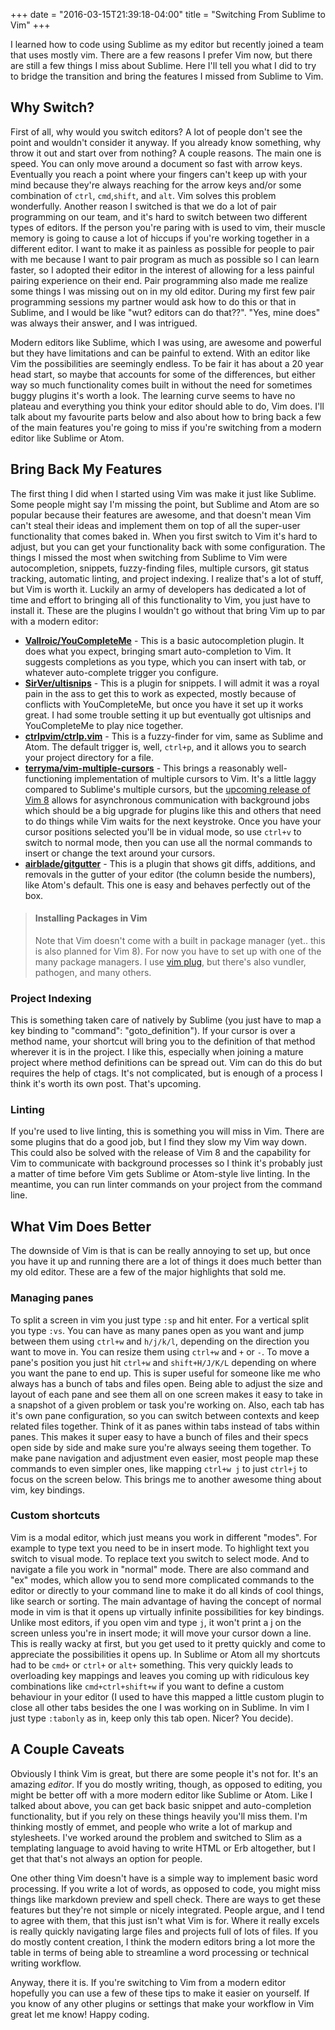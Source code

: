 +++
date = "2016-03-15T21:39:18-04:00"
title = "Switching From Sublime to Vim"
+++

I learned how to code using Sublime as my editor but recently joined a team that uses mostly vim. There are a few reasons I prefer Vim now, but there are still a few things I miss about Sublime. Here I'll tell you what I did to try to bridge the transition and bring the features I missed from Sublime to Vim.

## Why Switch?

First of all, why would you switch editors? A lot of people don't see the point and wouldn't consider it anyway. If you already know something, why throw it out and start over from nothing? A couple reasons. The main one is speed. You can only move around a document so fast with arrow keys. Eventually you reach a point where your fingers can't keep up with your mind because they're always reaching for the arrow keys and/or some combination of `ctrl`, `cmd`,`shift`, and `alt`. Vim solves this problem wonderfully. Another reason I switched is that we do a lot of pair programming on our team, and it's hard to switch between two different types of editors. If the person you're paring with is used to vim, their muscle memory is going to cause a lot of hiccups if you're working together in a different editor. I want to make it as painless as possible for people to pair with me because I want to pair program as much as possible so I can learn faster, so I adopted their editor in the interest of allowing for a less painful pairing experience on their end. Pair programming also made me realize some things I was missing out on in my old editor. During my first few pair programming sessions my partner would ask how to do this or that in Sublime, and I would be like "wut? editors can do that??". "Yes, mine does" was always their answer, and I was intrigued.

Modern editors like Sublime, which I was using, are awesome and powerful but they have limitations and can be painful to extend. With an editor like Vim the possibilities are seemingly endless. To be fair it has about a 20 year head start, so maybe that accounts for some of the differences, but either way so much functionality comes built in without the need for sometimes buggy plugins it's worth a look. The learning curve seems to have no plateau and everything you think your editor should able to do, Vim does. I'll talk about my favourite parts below and also about how to bring back a few of the main features you're going to miss if you're switching from a modern editor like Sublime or Atom.

## Bring Back My Features

The first thing I did when I started using Vim was make it just like Sublime. Some people might say I'm missing the point, but Sublime and Atom are so popular because their features are awesome, and that doesn't mean Vim can't steal their ideas and implement them on top of all the super-user functionality that comes baked in. When you first switch to Vim it's hard to adjust, but you can get your functionality back with some configuration. The things I missed the most when switching from Sublime to Vim were autocompletion, snippets, fuzzy-finding files, multiple cursors, git status tracking, automatic linting, and project indexing. I realize that's a lot of stuff, but Vim is worth it. Luckily an army of developers has dedicated a lot of time and effort to bringing all of this functionality to Vim, you just have to install it. These are the plugins I wouldn't go without that bring Vim up to par with a modern editor:

- [**Vallroic/YouCompleteMe**](https://github.com/Valloric/YouCompleteMe) - This is a basic autocompletion plugin. It does what you expect, bringing smart auto-completion to Vim. It suggests completions as you type, which you can insert with tab, or whatever auto-complete trigger you configure.
- [**SirVer/ultisnips**](https://github.com/SirVer/ultisnips) - This is a plugin for snippets. I will admit it was a royal pain in the ass to get this to work as expected, mostly because of conflicts with YouCompleteMe, but once you have it set up it works great. I had some trouble setting it up but eventually got ultisnips and YouCompleteMe to play nice together.
- [**ctrlpvim/ctrlp.vim**](https://github.com/ctrlpvim/ctrlp.vim) - This is a fuzzy-finder for vim, same as Sublime and Atom. The default trigger is, well, `ctrl+p`, and it allows you to search your project directory for a file.
- [**terryma/vim-multiple-cursors**](https://github.com/terryma/vim-multiple-cursors) - This brings a reasonably well-functioning implementation of multiple cursors to Vim. It's a little laggy compared to Sublime's multiple cursors, but the [upcoming release of Vim 8](https://github.com/vim/vim/blob/master/runtime/doc/version8.txt) allows for asynchronous communication with background jobs which should be a big upgrade for plugins like this and others that need to do things while Vim waits for the next keystroke. Once you have your cursor positions selected you'll be in vidual mode, so use `ctrl+v` to switch to normal mode, then you can use all the normal commands to insert or change the text around your cursors.
- [**airblade/gitgutter**](https://github.com/airblade/vim-gitgutter) - This is a plugin that shows git diffs, additions, and removals in the gutter of your editor (the column beside the numbers), like Atom's default. This one is easy and behaves perfectly out of the box.

>#### Installing Packages in Vim
>Note that Vim doesn't come with a built in package manager (yet.. this is also planned for Vim 8). For now you have to set up with one of the many package managers. I use [vim plug](https://github.com/junegunn/vim-plug), but there's also vundler, pathogen, and many others.

### Project Indexing

This is something taken care of natively by Sublime (you just have to map a key binding to "command": "goto_definition"). If your cursor is over a method name, your shortcut will bring you to the definition of that method wherever it is in the project. I like this, especially when joining a mature project where method definitions can be spread out. Vim can do this do but requires the help of ctags. It's not complicated, but is enough of a process I think it's worth its own post. That's upcoming.

### Linting

If you're used to live linting, this is something you will miss in Vim. There are some plugins that do a good job, but I find they slow my Vim way down. This could also be solved with the release of Vim 8 and the capability for Vim to communicate with background processes so I think it's probably just a matter of time before Vim gets Sublime or Atom-style live linting. In the meantime, you can run linter commands on your project from the command line.

## What Vim Does Better

The downside of Vim is that is can be really annoying to set up, but once you have it up and running there are a lot of things it does much better than my old editor. These are a few of the major highlights that sold me.

### Managing panes
To split a screen in vim you just type `:sp` and hit enter. For a vertical split you type `:vs`. You can have as many panes open as you want and jump between them using `ctrl+w` and `h/j/k/l`, depending on the direction you want to move in. You can resize them using `ctrl+w` and `+` or `-`. To move a pane's position you just hit `ctrl+w` and `shift+H/J/K/L` depending on where you want the pane to end up. This is super useful for someone like me who always has a bunch of tabs and files open. Being able to adjust the size and layout of each pane and see them all on one screen makes it easy to take in a snapshot of a given problem or task you're working on. Also, each tab has it's own pane configuration, so you can switch between contexts and keep related files together. Think of it as panes within tabs instead of tabs within panes. This makes it super easy to have a bunch of files and their specs open side by side and make sure you're always seeing them together. To make pane navigation and adjustment even easier, most people map these commands to even simpler ones, like mapping `ctrl+w j` to just `ctrl+j` to focus on the screen below. This brings me to another awesome thing about vim, key bindings.

### Custom shortcuts

Vim is a modal editor, which just means you work in different "modes". For example to type text you need to be in insert mode. To highlight text you switch to visual mode. To replace text you switch to select mode. And to navigate a file you work in "normal" mode. There are also command and "ex" modes, which allow you to send more complicated commands to the editor or directly to your command line to make it do all kinds of cool things, like search or sorting. The main advantage of having the concept of normal mode in vim is that it opens up virtually infinite possibilities for key bindings. Unlike most editors, if you open vim and type `j`, it won't print a j on the screen unless you're in insert mode; it will move your cursor down a line. This is really wacky at first, but you get used to it pretty quickly and come to appreciate the possibilities it opens up. In Sublime or Atom all my shortcuts had to be `cmd+` or `ctrl+` or `alt+` something. This very quickly leads to overloading key mappings and leaves you coming up with ridiculous key combinations like `cmd+ctrl+shift+w` if you want to define a custom behaviour in your editor (I used to have this mapped a little custom plugin to close all other tabs besides the one I was working on in Sublime. In vim I just type `:tabonly` as in, keep only this tab open. Nicer? You decide).

## A Couple Caveats

Obviously I think Vim is great, but there are some people it's not for. It's an amazing *editor*. If you do mostly writing, though, as opposed to editing, you might be better off with a more modern editor like Sublime or Atom. Like I talked about above, you can get back basic snippet and auto-completion functionality, but if you rely on these things heavily you'll miss them. I'm thinking mostly of emmet, and people who write a lot of markup and stylesheets. I've worked around the problem and switched to Slim as a templating language to avoid having to write HTML or Erb altogether, but I get that that's not always an option for people.

One other thing Vim doesn't have is a simple way to implement basic word processing. If you write a lot of words, as opposed to code, you might miss things like markdown preview and spell check. There are ways to get these features but they're not simple or nicely integrated. People argue, and I tend to agree with them, that this just isn't what Vim is for. Where it really excels is really quickly navigating large files and projects full of lots of files. If you do mostly content creation, I think the modern editors bring a lot more the table in terms of being able to streamline a word processing or technical writing workflow.

Anyway, there it is. If you're switching to Vim from a modern editor hopefully you can use a few of these tips to make it easier on yourself. If you know of any other plugins or settings that make your workflow in Vim great let me know! Happy coding.
